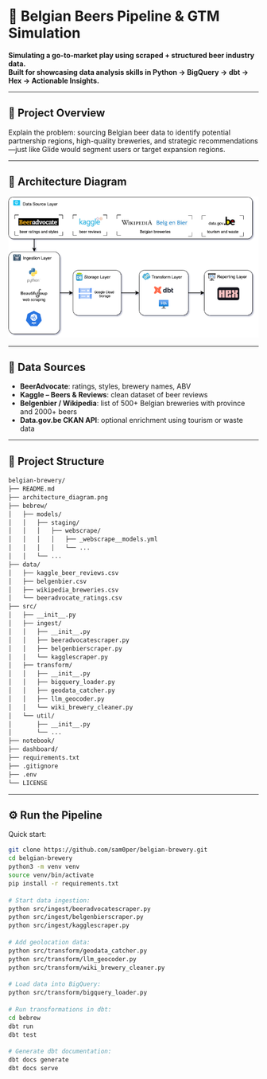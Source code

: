 # 🍻 Belgian Beers Pipeline & GTM Simulation

**Simulating a go‑to‑market play using scraped + structured beer industry data.  
Built for showcasing data analysis skills in Python → BigQuery → dbt → Hex → Actionable Insights.**

---

## 🎯 Project Overview

Explain the problem: sourcing Belgian beer data to identify potential partnership regions, high-quality breweries, and strategic recommendations—just like Glide would segment users or target expansion regions.

---

## 📁 Architecture Diagram

![Architecture Diagram](./architecture.drawio.png)

---

## 🚦 Data Sources

- **BeerAdvocate**: ratings, styles, brewery names, ABV
- **Kaggle – Beers & Reviews**: clean dataset of beer reviews
- **Belgenbier / Wikipedia**: list of 500+ Belgian breweries with province and 2000+ beers
- **Data.gov.be CKAN API**: optional enrichment using tourism or waste data

---

## 🧪 Project Structure

```bash
belgian-brewery/
├── README.md
├── architecture_diagram.png
├── bebrew/
│   ├── models/
│   │   ├── staging/
│   │   │   ├── webscrape/
│   │   │   │   ├── _webscrape__models.yml
│   │   │   │   └── ...
│   │   └── ...
├── data/
│   ├── kaggle_beer_reviews.csv
│   ├── belgenbier.csv
│   ├── wikipedia_breweries.csv
│   └── beeradvocate_ratings.csv
├── src/
│   ├── __init__.py
│   ├── ingest/
│   │   ├── __init__.py
│   │   ├── beeradvocatescraper.py
│   │   ├── belgenbierscraper.py
│   │   └── kagglescraper.py
│   ├── transform/
│   │   ├── __init__.py
│   │   ├── bigquery_loader.py
│   │   ├── geodata_catcher.py
│   │   ├── llm_geocoder.py
│   │   └── wiki_brewery_cleaner.py
│   └── util/
│       ├── __init__.py
│       └── ...
├── notebook/
├── dashboard/
├── requirements.txt
├── .gitignore
├── .env
└── LICENSE
```

---

## ⚙️ Run the Pipeline

Quick start:

```bash
git clone https://github.com/sam0per/belgian-brewery.git
cd belgian-brewery
python3 -m venv venv
source venv/bin/activate
pip install -r requirements.txt

# Start data ingestion:
python src/ingest/beeradvocatescraper.py
python src/ingest/belgenbierscraper.py
python src/ingest/kagglescraper.py

# Add geolocation data:
python src/transform/geodata_catcher.py
python src/transform/llm_geocoder.py
python src/transform/wiki_brewery_cleaner.py

# Load data into BigQuery:
python src/transform/bigquery_loader.py

# Run transformations in dbt:
cd bebrew
dbt run
dbt test

# Generate dbt documentation:
dbt docs generate
dbt docs serve
```